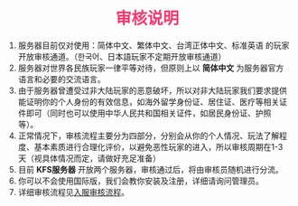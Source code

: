 # <div align="center"><font color=#FD366D>审核说明</font></div>
1. 服务器目前仅对使用：简体中文、繁体中文、台湾正体中文、标准英语 的玩家开放审核通道。（한국어、日本語玩家不定期开放审核通道）
2. 服务器对世界各民族玩家一律平等对待，但原则上以 **简体中文** 为服务器官方语言和必要的交流语言。
3. 由于服务器曾遭受过非大陆玩家的恶意破坏，所以对非大陆玩家我们要求提供能证明你的个人身份的有效信息，如海外留学身份证、居住证、医疗等相关证件即可（同时也可以使用中华人民共和国相关证件，如居民身份证、护照等）。
4. 正常情况下，审核流程主要分为四部分，分别会从你的个人情况、玩法了解程度、基本素质进行合理化评价，以避免恶性玩家的进入，所以审核周期在1-3天（视具体情况而定，请做好充足准备）
5. 目前 **KFS服务器** 开放两个服务器，审核通过后，将由审核员随机进行分流。
6. 你可以不会使用国际版，我们会教你安装及注册，详细请询问管理员。
7. 详细审核流程见[入服审核流程](/AuditProcess.md)。